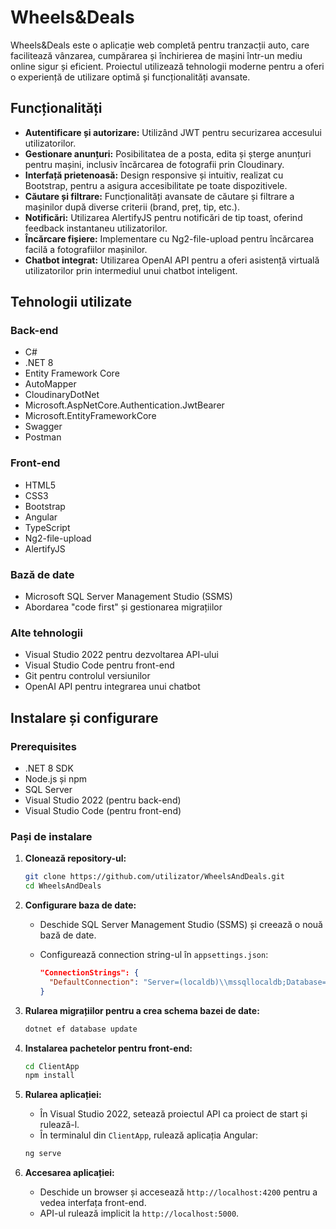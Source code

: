 # Wheels&Deals

Wheels&Deals este o aplicație web completă pentru tranzacții auto, care facilitează vânzarea, cumpărarea și închirierea de mașini într-un mediu online sigur și eficient. Proiectul utilizează tehnologii moderne pentru a oferi o experiență de utilizare optimă și funcționalități avansate.

## Funcționalități

- **Autentificare și autorizare:** Utilizând JWT pentru securizarea accesului utilizatorilor.
- **Gestionare anunțuri:** Posibilitatea de a posta, edita și șterge anunțuri pentru mașini, inclusiv încărcarea de fotografii prin Cloudinary.
- **Interfață prietenoasă:** Design responsive și intuitiv, realizat cu Bootstrap, pentru a asigura accesibilitate pe toate dispozitivele.
- **Căutare și filtrare:** Funcționalități avansate de căutare și filtrare a mașinilor după diverse criterii (brand, preț, tip, etc.).
- **Notificări:** Utilizarea AlertifyJS pentru notificări de tip toast, oferind feedback instantaneu utilizatorilor.
- **Încărcare fișiere:** Implementare cu Ng2-file-upload pentru încărcarea facilă a fotografiilor mașinilor.
- **Chatbot integrat:** Utilizarea OpenAI API pentru a oferi asistență virtuală utilizatorilor prin intermediul unui chatbot inteligent.

## Tehnologii utilizate

### Back-end
- C#
- .NET 8
- Entity Framework Core
- AutoMapper
- CloudinaryDotNet
- Microsoft.AspNetCore.Authentication.JwtBearer
- Microsoft.EntityFrameworkCore
- Swagger
- Postman

### Front-end
- HTML5
- CSS3
- Bootstrap
- Angular
- TypeScript
- Ng2-file-upload
- AlertifyJS

### Bază de date
- Microsoft SQL Server Management Studio (SSMS)
- Abordarea "code first" și gestionarea migrațiilor

### Alte tehnologii
- Visual Studio 2022 pentru dezvoltarea API-ului
- Visual Studio Code pentru front-end
- Git pentru controlul versiunilor
- OpenAI API pentru integrarea unui chatbot

## Instalare și configurare

### Prerequisites

- .NET 8 SDK
- Node.js și npm
- SQL Server
- Visual Studio 2022 (pentru back-end)
- Visual Studio Code (pentru front-end)

### Pași de instalare

1. **Clonează repository-ul:**

    ```sh
    git clone https://github.com/utilizator/WheelsAndDeals.git
    cd WheelsAndDeals
    ```

2. **Configurare baza de date:**

   - Deschide SQL Server Management Studio (SSMS) și creează o nouă bază de date.
   - Configurează connection string-ul în `appsettings.json`:

     ```json
     "ConnectionStrings": {
       "DefaultConnection": "Server=(localdb)\\mssqllocaldb;Database=WheelsAndDealsDB;Trusted_Connection=True;MultipleActiveResultSets=true"
     }
     ```

3. **Rularea migrațiilor pentru a crea schema bazei de date:**

    ```sh
    dotnet ef database update
    ```

4. **Instalarea pachetelor pentru front-end:**

    ```sh
    cd ClientApp
    npm install
    ```

5. **Rularea aplicației:**

    - În Visual Studio 2022, setează proiectul API ca proiect de start și rulează-l.
    - În terminalul din `ClientApp`, rulează aplicația Angular:

    ```sh
    ng serve
    ```

6. **Accesarea aplicației:**
   - Deschide un browser și accesează `http://localhost:4200` pentru a vedea interfața front-end.
   - API-ul rulează implicit la `http://localhost:5000`.

